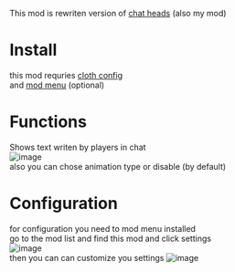 
This mod is rewriten version of [chat heads](https://modrinth.com/mod/chatheads)  (also my mod)

# Install
this mod requries [cloth config](https://modrinth.com/mod/cloth-config)\
and [mod menu](https://modrinth.com/mod/modmenu) (optional)

# Functions
Shows text writen by players in chat\
![image](https://github.com/Ryfi314/ChatAbove/assets/47270610/1b3618dc-4eba-4423-b234-e1a9306a264a)\
also you can chose animation type or disable (by default)

# Configuration
for configuration you need to mod menu installed\
go to the mod list and find this mod and click settings\
![image](https://github.com/Ryfi314/ChatAbove/assets/47270610/a2941e14-d215-4eb8-ab01-935fb9775f42)\
then you can can customize you settings
![image](https://github.com/Ryfi314/ChatAbove/assets/47270610/6d20ca8a-e3ac-4aaa-ba76-69893e2dff21)

